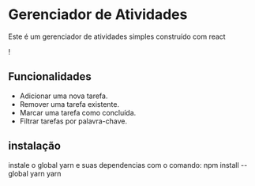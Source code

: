 # Gerenciador de Atividades

Este é um gerenciador de atividades simples construído com react

!

## Funcionalidades

- Adicionar uma nova tarefa.
- Remover uma tarefa existente.
- Marcar uma tarefa como concluída.
- Filtrar tarefas por palavra-chave.


## instalação

instale o global yarn e suas dependencias com o comando:
npm install --global yarn
yarn